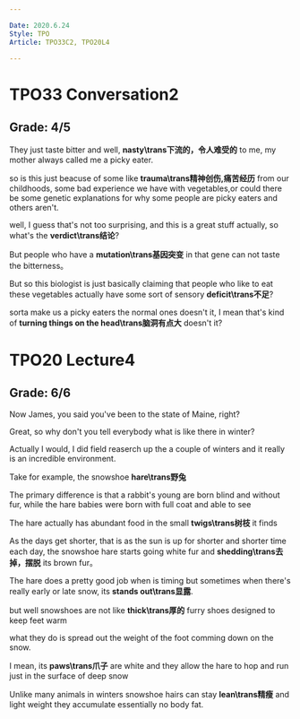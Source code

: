 ```yaml
---

Date: 2020.6.24
Style: TPO
Article: TPO33C2, TPO20L4

---
```

# TPO33 Conversation2 
## Grade: 4/5

They just taste bitter and well, **nasty\trans下流的，令人难受的** to me, my mother always called me a picky eater.

so is this just beacuse of some like **trauma\trans精神创伤,痛苦经历** from our childhoods, some bad experience we have with vegetables,or could there be some genetic explanations for why some people are picky eaters and others aren't.

well, I guess that's not too surprising, and this is a great stuff actually, so what's the **verdict\trans结论**?

But people who have a **mutation\trans基因突变** in that gene can not taste the bitterness。

But so this biologist is just basically claiming that people who like to eat these vegetables actually have some sort of sensory **deficit\trans不足**?

sorta make us a picky eaters the normal ones doesn't it, I mean that's kind of **turning things on the head\trans脑洞有点大** doesn't it?

# TPO20 Lecture4
## Grade: 6/6
 
Now James, you said you've been to the state of Maine, right?

Great, so why don't you tell everybody what is like there in winter?

Actually I would, I did field reaserch up the a couple of winters and it really is an incredible environment.

Take for example, the snowshoe **hare\trans野兔**

The primary difference is that a rabbit's young are born blind and without fur, while the hare babies were born with full coat and able to see

The hare actually has abundant food in the small **twigs\trans树枝** it finds 

As the days get shorter, that is as the sun is up for shorter and shorter time each day, the snowshoe hare starts going white fur and **shedding\trans去掉，摆脱** its brown fur。

The hare does a pretty good job when is timing but sometimes when there's really early or late snow, its **stands out\trans显露**. 

but well snowshoes are not like **thick\trans厚的** furry shoes designed to keep feet warm

what they do is spread out the weight of the foot comming down on the snow.

I mean, its **paws\trans爪子** are white and they allow the hare to hop and run just in the surface of deep snow

Unlike many animals in winters snowshoe hairs can stay **lean\trans精瘦** and light weight they accumulate essentially no body fat.